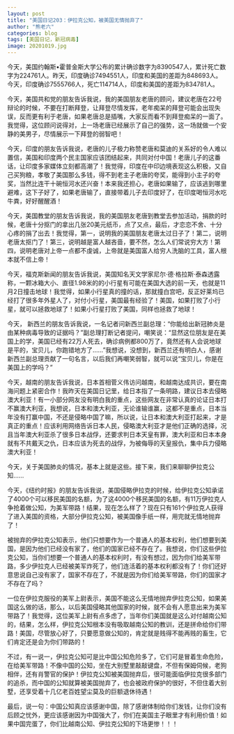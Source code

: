 ```yaml
---
layout: post
title: "美国日记203：伊拉克公知，被美国无情抛弃了"
author: "熊老六"
categories: blog
tags: [美国日记，新冠病毒]
image: 20201019.jpg
---
```

今天，美国约翰斯•霍普金斯大学公布的累计确诊数字为8390547人，累计死亡数字为224761人。昨天，印度确诊7494551人，印度和美国的差距为848693人。今天，印度确诊7555766人，死亡114714人，印度和美国的差距为834781人。

今天，美国共和党的朋友告诉我说，我的美国朋友老唐的顾问，建议老唐在22号辩论的时候，不要在打断拜登，让拜登尽情发挥，老年痴呆的拜登可能会出现失误，反而更有利于老唐，如果老唐总是插嘴，大家反而看不到拜登痴呆的一面了。我觉得，这位顾问说得对，上一场老唐已经展示了自己的强势，这一场就做一个安静的美男子，尽情展示一下拜登的弱智吧！

今天，印度的朋友告诉我说，老唐的儿子极力称赞老唐和莫迪的关系好的令人难以置信，美国和印度两个民主国家应该团结起来，共同对付中国！老唐儿子的这番话，让印度多家媒体立刻都高潮了！我觉得，印度在中印边境表现这么积极，又自己买狗粮，孝敬了美国那么多钱，得不到老主子老唐的夸奖，能得到小主子的夸奖，当然比连干十碗恒河水还兴奋！本来我还担心，老唐如果输了，应该逃到哪里避难，这下子好了，如果老唐输了，直接带着儿子去印度好了，在印度喝恒河水吃牛粪，好好醒醒酒！

今天，美国教堂的朋友告诉我说，我的美国朋友老唐到教堂去参加活动，捐款的时候，老唐十分抠门的拿出几张20美元纸币，点了又点，最后，才恋恋不舍、十分心疼的捐了出去！我觉得，第一，说明我的美国朋友老唐太过日子了！第二，说明老唐太抠门了！第三，说明越是富人越吝啬，要不然，怎么人们常说穷大方！第四，说明老唐对上帝一点都不虔诚，上帝就是美国富人给穷人洗脑的工具，富人根本就不信上帝！

今天，福克斯新闻的朋友告诉我说，美国知名天文学家尼尔·德·格拉斯·泰森透露称，一颗冰箱大小、直径1.98米的的小行星有可能在美国大选的前一天，也就是11月2日撞击地球！我觉得，如果小行星真的撞的话，那就撞白宫吧，反正好莱坞已经打了很多年外星人了，对付小行星，美国最有经验了！美国，如果打败了小行星，就可以拯救地球了！如果小行星打败了美国，同样也拯救了地球！

今天， 新西兰的朋友告诉我说，一名记者问新西兰副总理：“你能给出新冠肺炎是由某种病毒导致的证据吗？”副总理打断记者提问，嘲笑说：“显然这位朋友是在美国上的学，美国已经有22万人死去，确诊病例都800万了，竟然还有人会说地球是平的，宝贝儿，你跑错地方了……”我想说，没想到，新西兰还有明白人，感谢新西兰副总理贡献了一句名言，以后我们再嘲笑弱智，就可以说“宝贝儿，你是在美国上的学吗？”

今天，越南的朋友告诉我说，日本首相菅义伟访问越南，和越南达成共识，要在南海问题上紧密合作！我昨天在美国日记里，给日本指了一条明路，建议日本去侵略澳大利亚！有一小部分网友没有明白我的重点，这些网友在非常认真的论证日本打不赢澳大利亚，我想说，日本和澳大利亚，无论谁输谁赢，这都不是重点，日本当年没有打赢中国，不还是侵略中国了嘛，所以说，让日本和澳大利亚打起来，才是真正的重点！应该利用网络告诉日本人民，侵略澳大利亚才是他们正确的选择，况且当年澳大利亚杀了很多日本战俘，还要求判日本天皇有罪，澳大利亚和日本本身就有不共戴天之仇，日本应该为死去的战俘，为被侮辱的天皇报仇，集中兵力侵略澳大利亚！

今天，关于美国肺炎的情况，基本上就是这些。接下来，我们来聊聊伊拉克公知……

今天，《纽约时报》的朋友告诉我说，美国侵略伊拉克的时候，给伊拉克公知承诺了4000个可以移民美国的名额，为了这4000个移民美国的名额，有11万伊拉克人争抢着做公知，为美军带路！结果，现在怎么样了？现在只有161个伊拉克人获得了进入美国的资格，大部分伊拉克公知，被美国像手纸一样，用完就无情地抛弃了！

被抛弃的伊拉克公知表示，他们只想要作为一个普通人的基本权利，他们想要到美国，是因为他们已经没有家了，他们的国家已经不存在了。我想说，你们这些伊拉克公知，当你们想要一个普通人的基本权利时，有没有想过，因为你们给美军带路，多少伊拉克人已经被美军炸死了，他们连活着的基本权利都没有了！你们还好意思说自己没有家了，国家不存在了，不就是因为你们给美军带路，你们的国家才不存在了吗？

一位在伊拉克服役的美军上尉表示，美国不能这么无情地抛弃伊拉克公知，如果美国这么做的话，那么，以后美国侵略其他国家的时候，就不会有人愿意出来为美军带路了！我觉得，这位美军上尉有点多虑了，当年你们美国就是这么对付越南公知的，结果，怎么样，伊拉克公知根本没有吸取越南公知的教训，还是拼命给你们带路！美国，尽管放心好了，只要愿意做公知的，肯定就是贱得不能再贱的畜生，它们肯定还是会为你们带路的！

不过，有一说一，伊拉克公知可是比中国公知危险多了，它们可是冒着生命危险，在给美军带路！不像中国的公知，坐在大别墅里敲敲键盘，不但有保姆伺候，老狗相伴，还有肖警官的保护！伊拉克公知被美国抛弃后，很可能面临伊拉克很多部门的追杀，而中国的公知就算被美国抛弃了，也会被政府保护的很好，不但住着大别墅，还享受着十几亿老百姓望尘莫及的巨额退休待遇！

最后，说一句：中国公知真应该感谢中国，除了感谢体制给你们发钱，让你们没有后顾之忧外，更应该感谢因为中国强大了，你们在美国主子眼里才有利用价值！如果中国完蛋了，你们比越南公知、伊拉克公知的下场更惨！！！